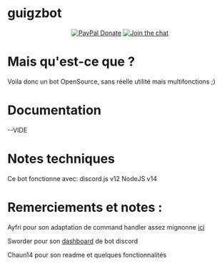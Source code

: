 # guigzbot

<p align="center">
  <a href="https://www.paypal.me/guillaumearnx"><img src="https://img.shields.io/badge/-PayPal-%2300457C?logo=paypal&style=for-the-badge" alt="PayPal Donate"></a>
  <a href="https://discord.gg/BrE65m6tKc"><img src="https://img.shields.io/discord/840647292864430080.svg?color=blue&label=discord&logo=discord&style=for-the-badge" alt="Join the chat"></a>
</p>

# Mais qu'est-ce que ?

Voila donc un bot OpenSource, sans réelle utilité mais multifonctions ;)

# Documentation

--VIDE

# Notes techniques

Ce bot fonctionne avec:
discord.js v12
NodeJS v14

# Remerciements et notes :

Ayfri pour son adaptation de command handler assez mignonne [ici](https://github.com/Ayfri/basicCommandHandler)

Sworder pour son [dashboard](https://github.com/InspirusM/Dashboard.io) de bot discord

Chaun14 pour son readme et quelques fonctionnalités
